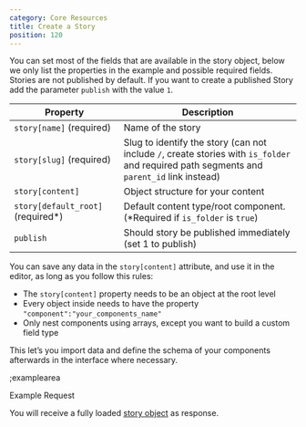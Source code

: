 ```yaml
---
category: Core Resources
title: Create a Story
position: 120
---
```


You can set most of the fields that are available in the story object, below we only list the properties in the example and possible required fields. Stories are not published by default. If you want to create a published Story add the parameter `publish` with the value `1`. 

| Property | Description |
|---|---|
| `story[name]` (required) | Name of the story |
| `story[slug]` (required) | Slug to identify the story (can not include `/`, create stories with `is_folder` and required path segments and `parent_id` link instead) |
| `story[content]` | Object structure for your content |
| `story[default_root]` (required*) | Default content type/root component. (*Required if `is_folder` is `true`) |
| `publish` | Should story be published immediately (set 1 to publish) |

You can save any data in the `story[content]` attribute, and use it in the editor, as long as you follow this rules:

- The `story[content]` property needs to be an object at the root level
- Every object inside needs to have the property `"component":"your_components_name"`
- Only nest components using arrays, except you want to build a custom field type

This let’s you import data and define the schema of your components afterwards in the interface where necessary.

;examplearea

Example Request

<RequestExample url="https://mapi.storyblok.com/v1/spaces/606/stories/" httpMethod="POST" :requestObject='{"story":{"name":"Story Name","slug":"story-name","content":{"component":"page","body":[]}},"publish":1}'></RequestExample>

You will receive a fully loaded [story object](#core-resources/stories/the-story-object) as response.